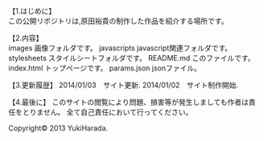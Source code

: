 【1.はじめに】  
この公開リポジトリは,原田裕貴の制作した作品を紹介する場所です。  
  
【2.内容】  
images          画像フォルダです。
javascripts     javascript関連フォルダです。
stylesheets     スタイルシートフォルダです。
README.md       このファイルです。
index.html      トップページです。
params.json     jsonファイル。

【3.更新履歴】
2014/01/03　サイト更新.
2014/01/02　サイト制作開始.

【4.最後に】
このサイトの閲覧により問題、損害等が発生しましても作者は責任をとりません。
全て自己責任において行ってください。

Copyright© 2013 YukiHarada.
